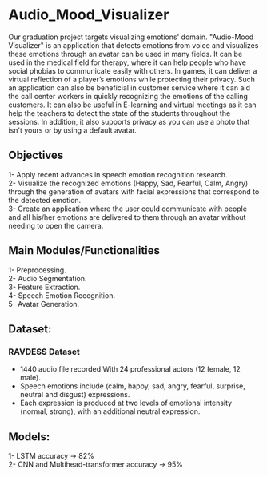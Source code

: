 # Audio_Mood_Visualizer
Our graduation project targets visualizing emotions' domain. "Audio-Mood Visualizer" is an application that detects emotions from voice and visualizes these emotions through an avatar can be used in many fields. It can be used in the medical field for therapy, where it can help people who have social phobias to communicate easily with others. In games, it can deliver a virtual reflection of a player’s emotions while protecting their privacy. Such an application can also be beneficial in customer service where it can aid the call center workers in quickly recognizing the emotions of the calling customers. It can also be useful in E-learning and virtual meetings as it can help the teachers to detect the state of the students throughout the sessions. In addition, it also supports privacy as you can use a photo that isn't yours or by using a default avatar.

## Objectives
1- Apply recent advances in speech emotion recognition research.<br>
2- Visualize the recognized emotions (Happy, Sad, Fearful, Calm, Angry) through the generation of avatars with facial expressions that correspond to the detected emotion.<br>
3- Create an application where the user could communicate with people and all his/her emotions are delivered to them through an avatar without needing to open the camera.<br>

## Main Modules/Functionalities
1- Preprocessing.<br>
2- Audio Segmentation.<br> 
3- Feature Extraction.<br>
4- Speech Emotion Recognition.<br>
5- Avatar Generation.<br>

## Dataset:
### RAVDESS Dataset
* 1440 audio file  recorded With  24 professional actors (12 female, 12 male).<br>
* Speech emotions include (calm, happy, sad, angry, fearful,  surprise, neutral and disgust) expressions.<br>
* Each expression is produced at two levels of emotional intensity (normal, strong), with an additional neutral expression.<br>

## Models:
1- LSTM     accuracy -> 82%<br>
2- CNN and Multihead-transformer   accuracy -> 95%<br>










